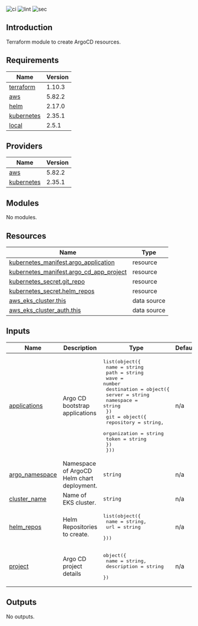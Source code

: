 ![ci](https://github.com/LogisticsPet/terraform-helm-argo-provisioner/actions/workflows/ci.yml/badge.svg?branch=main)
![lint](https://github.com/LogisticsPet/terraform-helm-argo-provisioner/actions/workflows/lint.yml/badge.svg?branch=main)
![sec](https://github.com/LogisticsPet/terraform-helm-argo-provisioner/actions/workflows/tfsec.yml/badge.svg?branch=main)
## Introduction
Terraform module to create ArgoCD resources.

<!-- BEGIN_TF_DOCS -->
  
## Requirements

| Name | Version |
|------|---------|
| <a name="requirement_terraform"></a> [terraform](#requirement\_terraform) | 1.10.3 |
| <a name="requirement_aws"></a> [aws](#requirement\_aws) | 5.82.2 |
| <a name="requirement_helm"></a> [helm](#requirement\_helm) | 2.17.0 |
| <a name="requirement_kubernetes"></a> [kubernetes](#requirement\_kubernetes) | 2.35.1 |
| <a name="requirement_local"></a> [local](#requirement\_local) | 2.5.1 |
## Providers

| Name | Version |
|------|---------|
| <a name="provider_aws"></a> [aws](#provider\_aws) | 5.82.2 |
| <a name="provider_kubernetes"></a> [kubernetes](#provider\_kubernetes) | 2.35.1 |
## Modules

No modules.
## Resources

| Name | Type |
|------|------|
| [kubernetes_manifest.argo_application](https://registry.terraform.io/providers/hashicorp/kubernetes/2.35.1/docs/resources/manifest) | resource |
| [kubernetes_manifest.argo_cd_app_project](https://registry.terraform.io/providers/hashicorp/kubernetes/2.35.1/docs/resources/manifest) | resource |
| [kubernetes_secret.git_repo](https://registry.terraform.io/providers/hashicorp/kubernetes/2.35.1/docs/resources/secret) | resource |
| [kubernetes_secret.helm_repos](https://registry.terraform.io/providers/hashicorp/kubernetes/2.35.1/docs/resources/secret) | resource |
| [aws_eks_cluster.this](https://registry.terraform.io/providers/hashicorp/aws/5.82.2/docs/data-sources/eks_cluster) | data source |
| [aws_eks_cluster_auth.this](https://registry.terraform.io/providers/hashicorp/aws/5.82.2/docs/data-sources/eks_cluster_auth) | data source |
## Inputs

| Name | Description | Type | Default | Required |
|------|-------------|------|---------|:--------:|
| <a name="input_applications"></a> [applications](#input\_applications) | Argo CD bootstrap applications | <pre>list(object({<br/>    name = string<br/>    path = string<br/>    wave = number<br/>    destination = object({<br/>      server    = string<br/>      namespace = string<br/>    })<br/>    git = object({<br/>      repository   = string,<br/>      organization = string<br/>      token        = string<br/>    })<br/>  }))</pre> | n/a | yes |
| <a name="input_argo_namespace"></a> [argo\_namespace](#input\_argo\_namespace) | Namespace of ArgoCD Helm chart deployment. | `string` | n/a | yes |
| <a name="input_cluster_name"></a> [cluster\_name](#input\_cluster\_name) | Name of EKS cluster. | `string` | n/a | yes |
| <a name="input_helm_repos"></a> [helm\_repos](#input\_helm\_repos) | Helm Repositories to create. | <pre>list(object({<br/>    name = string,<br/>    url  = string<br/>  }))</pre> | n/a | yes |
| <a name="input_project"></a> [project](#input\_project) | Argo CD project details | <pre>object({<br/>    name        = string,<br/>    description = string<br/>  })</pre> | n/a | yes |
## Outputs

No outputs.
<!-- END_TF_DOCS -->
